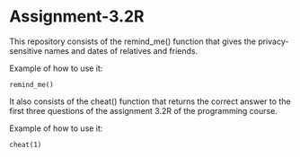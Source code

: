 # Assignment-3.2R
This repository consists of the remind_me() function that gives the privacy-sensitive names and dates of relatives and friends.

Example of how to use it:
```
remind_me()
```
It also consists of the cheat() function that returns the correct answer to the first three questions of the assignment 3.2R of the programming course.

Example of how to use it:
```
cheat(1)
```
